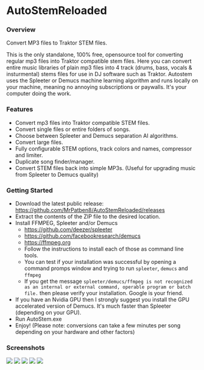 # AutoStemReloaded
### Overview
Convert MP3 files to Traktor STEM files.

This is the only standalone, 100% free, opensource tool for converting regular mp3 files into Traktor compatible stem files.
Here you can convert entire music libraries of plain mp3 files into 4 track (drums, bass, vocals & insturmental) stems files for use in DJ software such as Traktor.
Autostem uses the Spleeter or Demucs machine learning algorithm and runs locally on your machine, meaning no annoying subscriptions or paywalls. It's your computer doing the work.

### Features
* Convert mp3 files into Traktor compatible STEM files.
* Convert single files or entire folders of songs.
* Choose between Spleeter and Demucs separation AI algorithms.
* Convert large files.
* Fully configurable STEM options, track colors and names, compressor and limiter.
* Duplicate song finder/manager.
* Convert STEM files back into simple MP3s. (Useful for upgrading music from Spleeter to Demucs quality)

### Getting Started
* Download the latest public release: https://github.com/MrPatben8/AutoStemReloaded/releases
* Extract the contents of the ZIP file to the desired location.
* Install FFMPEG, Spleeter and/or Demucs
  * https://github.com/deezer/spleeter
  * https://github.com/facebookresearch/demucs
  * https://ffmpeg.org
  * Follow the instructions to install each of those as command line tools.
  * You can test if your installation was successful by opening a command promps window and trying to run ```spleeter```, ```demucs``` and ```ffmpeg```
  * If you get the message ```spleeter/demucs/ffmpeg is not recognized as an internal or external command, operable program or batch file.``` then please verify your installation. Google is your friend.
* If you have an Nvidia GPU then I strongly suggest you install the GPU accelerated version of Demucs. It's much faster than Spleeter (depending on your GPU).
* Run AutoStem.exe
* Enjoy! (Please note: conversions can take a few minutes per song depending on your hardware and other factors)

### Screenshots
![](https://i.ibb.co/mt94wff/autostem5.png)
![](https://i.ibb.co/TvxB4Lj/autostem1.png)
![](https://i.ibb.co/dQ5KXdT/autostem2.png)
![](https://i.ibb.co/t46PvVJ/autostem3.png)
![](https://i.ibb.co/dKHR7Dm/autostem4.png)
